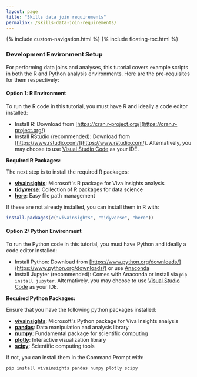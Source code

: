 ```yaml
---
layout: page
title: "Skills data join requirements"
permalink: /skills-data-join-requirements/
---
```


{% include custom-navigation.html %}
{% include floating-toc.html %}

<style>
/* Hide any default Minima navigation that might appear */
.site-header .site-nav,
.trigger,
.page-link:not(.dropdown-toggle):not(.btn) {
  display: none !important;
}

/* Ensure our custom navigation is visible */
.custom-nav {
  display: block !important;
}
</style>

### Development Environment Setup

For performing data joins and analyses, this tutorial covers example scripts in both the R and Python analysis environments. Here are the pre-requisites for them respectively: 

#### Option 1: R Environment

To run the R code in this tutorial, you must have R and ideally a code editor installed: 

- Install R: Download from [https://cran.r-project.org/](https://cran.r-project.org/)
- Install RStudio (recommended): Download from [https://www.rstudio.com/](https://www.rstudio.com/). Alternatively, you may choose to use [Visual Studio Code](https://code.visualstudio.com/) as your IDE. 

**Required R Packages:**

The next step is to install the required R packages: 

- **[vivainsights](https://microsoft.github.io/vivainsights/)**: Microsoft's R package for Viva Insights analysis
- **[tidyverse](https://www.tidyverse.org/)**: Collection of R packages for data science
- **[here](https://here.r-lib.org/)**: Easy file path management

If these are not already installed, you can install them in R with: 
```r
install.packages(c("vivainsights", "tidyverse", "here"))
```

#### Option 2: Python Environment  

To run the Python code in this tutorial, you must have Python and ideally a code editor installed: 

- Install Python: Download from [https://www.python.org/downloads/](https://www.python.org/downloads/) or use [Anaconda](https://www.anaconda.com/products/distribution)
- Install Jupyter (recommended): Comes with Anaconda or install via `pip install jupyter`. Alternatively, you may choose to use [Visual Studio Code](https://code.visualstudio.com/) as your IDE. 

**Required Python Packages:**

Ensure that you have the following python packages installed: 

- **[vivainsights](https://microsoft.github.io/vivainsights-py/)**: Microsoft's Python package for Viva Insights analysis
- **[pandas](https://pandas.pydata.org/)**: Data manipulation and analysis library
- **[numpy](https://numpy.org/)**: Fundamental package for scientific computing
- **[plotly](https://plotly.com/)**: Interactive visualization library
- **[scipy](https://scipy.org/)**: Scientific computing tools

If not, you can install them in the Command Prompt with: 

```bash
pip install vivainsights pandas numpy plotly scipy
```